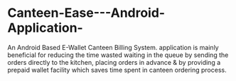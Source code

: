 # Canteen-Ease---Android-Application-
An Android Based E-Wallet Canteen Billing System. application is mainly beneficial for reducing the time wasted waiting in the queue by sending the orders directly to the kitchen, placing orders in advance &amp; by providing a prepaid wallet facility which saves time spent in canteen ordering process.
